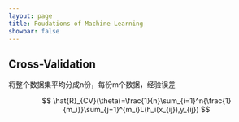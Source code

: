 ```yaml
---
layout: page
title: Foudations of Machine Learning
showbar: false
---
```


## Cross-Validation

将整个数据集平均分成n份，每份m个数据，经验误差

$$ \hat{R}_{CV}(\theta)=\frac{1}{n}\sum_{i=1}^n{\frac{1}{m_i}}\sum_{j=1}^{m_i}L(h_i(x_{ij}),y_{ij}) $$

